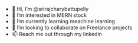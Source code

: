 - 👋 Hi, I’m @srirajcharybattupelly
- 👀 I’m interested in MERN stock
- 🌱 I’m currently learning meachine learning
- 💞️ I’m looking to collaborate on Freelance projects
- 📫 Reach me out through my linkedin

<!---
srirajbattupelly/srirajbattupelly is a ✨ special ✨ repository because its `README.md` (this file) appears on your GitHub profile.
You can click the Preview link to take a look at your changes.
--->
